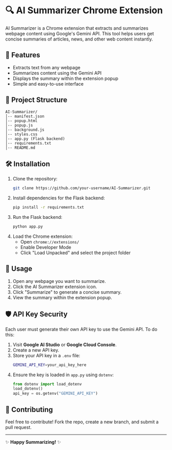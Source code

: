 # 🔍 AI Summarizer Chrome Extension

AI Summarizer is a Chrome extension that extracts and summarizes webpage content using Google's Gemini API. This tool helps users get concise summaries of articles, news, and other web content instantly.

## 🚀 Features
- Extracts text from any webpage
- Summarizes content using the Gemini API
- Displays the summary within the extension popup
- Simple and easy-to-use interface

## 📂 Project Structure
```
AI-Summarizer/
│-- manifest.json
│-- popup.html
│-- popup.js
│-- background.js
│-- styles.css
│-- app.py (Flask backend)
│-- requirements.txt
│-- README.md
```

## 🛠️ Installation
1. Clone the repository:
   ```sh
   git clone https://github.com/your-username/AI-Summarizer.git
   ```
2. Install dependencies for the Flask backend:
   ```sh
   pip install -r requirements.txt
   ```
3. Run the Flask backend:
   ```sh
   python app.py
   ```
4. Load the Chrome extension:
   - Open `chrome://extensions/`
   - Enable Developer Mode
   - Click "Load Unpacked" and select the project folder

## 📝 Usage
1. Open any webpage you want to summarize.
2. Click the AI Summarizer extension icon.
3. Click "Summarize" to generate a concise summary.
4. View the summary within the extension popup.

## 🛡️ API Key Security
Each user must generate their own API key to use the Gemini API. To do this:
1. Visit **Google AI Studio** or **Google Cloud Console**.
2. Create a new API key.
3. Store your API key in a `.env` file:
   ```sh
   GEMINI_API_KEY=your_api_key_here
   ```
4. Ensure the key is loaded in `app.py` using `dotenv`:
   ```python
   from dotenv import load_dotenv
   load_dotenv()
   api_key = os.getenv("GEMINI_API_KEY")
   ```

## 🤝 Contributing
Feel free to contribute! Fork the repo, create a new branch, and submit a pull request.


---
✨ **Happy Summarizing!** ✨
